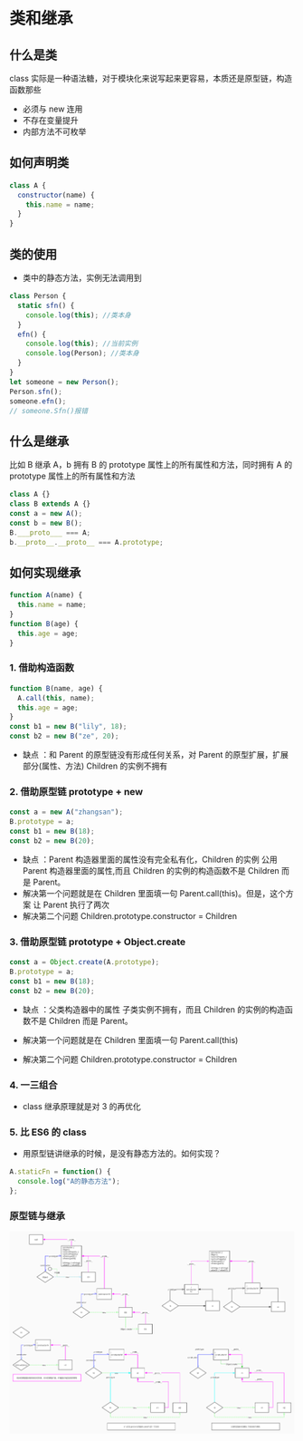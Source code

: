# 类和继承

## 什么是类

class 实际是一种语法糖，对于模块化来说写起来更容易，本质还是原型链，构造函数那些
- 必须与 new 连用
- 不存在变量提升
- 内部方法不可枚举

## 如何声明类

```js
class A {
  constructor(name) {
    this.name = name;
  }
}
```

## 类的使用

- 类中的静态方法，实例无法调用到

```js
class Person {
  static sfn() {
    console.log(this); //类本身
  }
  efn() {
    console.log(this); //当前实例
    console.log(Person); //类本身
  }
}
let someone = new Person();
Person.sfn();
someone.efn();
// someone.Sfn()报错
```

## 什么是继承

比如 B 继承 A，b 拥有 B 的 prototype 属性上的所有属性和方法，同时拥有 A 的 prototype 属性上的所有属性和方法

```js
class A {}
class B extends A {}
const a = new A();
const b = new B();
B.___proto___ === A;
b.__proto__.__proto__ === A.prototype;
```

## 如何实现继承

```js
function A(name) {
  this.name = name;
}
function B(age) {
  this.age = age;
}
```

### 1. 借助构造函数
   ```js
   function B(name, age) {
     A.call(this, name);
     this.age = age;
   }
   const b1 = new B("lily", 18);
   const b2 = new B("ze", 20);
   ```
   - 缺点 ：和 Parent 的原型链没有形成任何关系，对 Parent 的原型扩展，扩展部分(属性、方法) Children 的实例不拥有
### 2. 借助原型链 prototype + new

   ```js
   const a = new A("zhangsan");
   B.prototype = a;
   const b1 = new B(18);
   const b2 = new B(20);
   ```

   - 缺点 ：Parent 构造器里面的属性没有完全私有化，Children 的实例 公用 Parent 构造器里面的属性,而且 Children 的实例的构造函数不是 Children 而是 Parent。
   - 解决第一个问题就是在 Children 里面填一句 Parent.call(this)。但是，这个方案 让 Parent 执行了两次
   - 解决第二个问题 Children.prototype.constructor = Children

### 3. 借助原型链 prototype + Object.create

   ```js
   const a = Object.create(A.prototype);
   B.prototype = a;
   const b1 = new B(18);
   const b2 = new B(20);
   ```

   - 缺点 ：父类构造器中的属性 子类实例不拥有，而且 Children 的实例的构造函数不是 Children 而是 Parent。

   - 解决第一个问题就是在 Children 里面填一句 Parent.call(this)
   - 解决第二个问题 Children.prototype.constructor = Children

### 4. 一三组合
   - class 继承原理就是对 3 的再优化
### 5. 比 ES6 的 class
   - 用原型链讲继承的时候，是没有静态方法的。如何实现？
   ```js
   A.staticFn = function() {
     console.log("A的静态方法");
   };
   ```
### 原型链与继承   
![原型链与继承](./static/prototype-chain.jpg "原型链与继承")